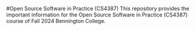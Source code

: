 #Open Source Software in Practice (CS4387)
This repository provides the important information for the Open Source Software in Practice (CS4387) course of Fall 2024 Bennington College.
